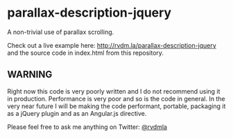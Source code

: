 parallax-description-jquery
===========================

A non-trivial use of parallax scrolling.

Check out a live example here: http://rvdm.la/parallax-description-jquery and the source code in index.html from this repository.


WARNING
-------

Right now this code is very poorly written and I do not recommend using it in production. Performance is very poor and so is the code in general. In the very near future I will be making the code performant, portable, packaging it as a jQuery plugin and as an Angular.js directive.

Please feel free to ask me anything on Twitter: [@rvdmla]

[@rvdmla]:https://twitter.com/rvdmla